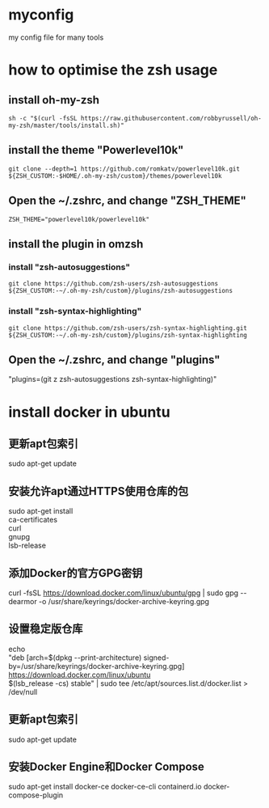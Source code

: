 # myconfig
my config file for many tools
# how to optimise the zsh usage
## install oh-my-zsh
```sh -c "$(curl -fsSL https://raw.githubusercontent.com/robbyrussell/oh-my-zsh/master/tools/install.sh)"```
## install the theme "Powerlevel10k"
```git clone --depth=1 https://github.com/romkatv/powerlevel10k.git ${ZSH_CUSTOM:-$HOME/.oh-my-zsh/custom}/themes/powerlevel10k```
## Open the ~/.zshrc, and change "ZSH_THEME"
```ZSH_THEME="powerlevel10k/powerlevel10k"```
## install the plugin in omzsh
### install "zsh-autosuggestions"
```git clone https://github.com/zsh-users/zsh-autosuggestions ${ZSH_CUSTOM:-~/.oh-my-zsh/custom}/plugins/zsh-autosuggestions```
### install "zsh-syntax-highlighting"
```git clone https://github.com/zsh-users/zsh-syntax-highlighting.git ${ZSH_CUSTOM:-~/.oh-my-zsh/custom}/plugins/zsh-syntax-highlighting```
## Open the ~/.zshrc, and change "plugins"
"plugins=(git
            z
            zsh-autosuggestions
            zsh-syntax-highlighting)"


# install docker in ubuntu
## 更新apt包索引
sudo apt-get update

## 安装允许apt通过HTTPS使用仓库的包
sudo apt-get install \
    ca-certificates \
    curl \
    gnupg \
    lsb-release

## 添加Docker的官方GPG密钥
curl -fsSL https://download.docker.com/linux/ubuntu/gpg | sudo gpg --dearmor -o /usr/share/keyrings/docker-archive-keyring.gpg

## 设置稳定版仓库
echo \
  "deb [arch=$(dpkg --print-architecture) signed-by=/usr/share/keyrings/docker-archive-keyring.gpg] https://download.docker.com/linux/ubuntu \
  $(lsb_release -cs) stable" | sudo tee /etc/apt/sources.list.d/docker.list > /dev/null

## 更新apt包索引
sudo apt-get update

## 安装Docker Engine和Docker Compose
sudo apt-get install docker-ce docker-ce-cli containerd.io docker-compose-plugin
